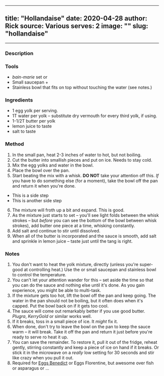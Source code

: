 <!---
 | This is a skeleton for all of the recipe files.  Use this as a
 | basis, just remove the details and fill in your own.
 |
 | Everything between these delimiters is a comment.
 | You can remove them from your actual .md file (will keep the
 | output file smaller.)
 -->
<!---
 | Following is the header, or what is referred to in markdown parlance
 | as 'front-matter'.  The fields in here are required and must be
 | valid.  Use the example data to guide your input.
 |
 | Categories are self-discovered through the directory structure.
 | To create a new category, make a new folder under the 'recipes'
 | folder (lower case, only.)  Then create a '+intro' html file using
 | an existing one as a guide.  Make sure you change the slug.
 -->
---
title: "Hollandaise"
date: 2020-04-28
author: Rick
source: Various
serves: 2
image: ""
slug: "hollandaise"
---
<!---
 | Header Entries Explanation:
 |
 | title: "Hollandaise"
 | date: 2020-04-28
 | author: Rick
 |   The above are self-explanatory
 |
 | source: Various
 |   If a url, specify a full html anchor, like:
 |
 |      <a href="https://source.com/blog/entry">Bob Jones</a>
 |
 | serves: 2
 |   Must be a number!!
 |
 | image: ""
 |   If you don't have an image, leave it blank - a default will be used.
 |
 | slug: "hollandaise"
 |   the _slug_ is the final part of the link, for instance in this link:
 |     
 |      https://<hostname.com>/recipe/sausage-and-peppers
 |
 |   the _slug_ is 'sausage-and-peppers'
 -->
---
### Description

<!--- 
 | A description of the recipe goes here.  Keep it short.
 -->

### Tools

<!---
 | Most common tools will likely be mentioned in the _method_ section.
 | If there is something specific or unusual to the recipe, list it
 | here.
 |
 | If a simple listing, use a bullet (unordered) list.  A short
 | paragraph is ok, too, if you need to explain more.
 -->

* _bain-marie_ set
or
* Small saucepan +
* Stainless bowl that fits on top without touching the water (see notes.)

### Ingredients

<!---
 | This is a bullet list of the ingredients.
 | You can preface it with a paragraph, if you want to say
 | something specific about the ingredients.
 |
 | Preface quantities with a simple number or fraction.
 |
 | Measurement unit abbreviations should be consistent and are:
 |
 |    T - tablespoon
 |    t - teaspoon
 |    C - cup
 |    lb | pound
 |    oz | ounce
 |
 |  Don't suffix any with 's'
 -->

* 1 egg yolk per serving.
* 1T water per yolk &ndash; substitute dry vermouth for every third yolk, if using.
* 1-1/2T butter per yolk
* lemon juice to taste
* salt to taste

### Method

<!---
 | Ordered list of steps to create the recipe.
 | Unless you break the list, you can just use '1. ' to
 | specify a list item.
 |
 | Note you can't put a line break in an item - line breaks
 | Define a new item or paragraph.  Turn "wrap" on in your editor
 | to see the full line.
 |
 | For side steps, you can embed a bullet list.  See the example
 | of how to do that.  To resume the order list of steps, you have
 | specify the next numeric index where you left off.
 -->

1. In the small pan, heat 2-3 inches of water to hot, but not boiling.
1. Cut the butter into smallish pieces and put on ice.  Needs to stay cold.
1. Mix the egg yolks and water in the bowl.
1. Place the bowl over the pan.
1. Start beating the mix with a whisk.  __DO NOT__ take your attention off this.  _If_ you have to do something else (for a moment), take the bowl off the pan and return it when you're done.
  * This is a side step
  * This is another side step
6. The mixture will froth up a bit and expand.  This is good.
1. As the mixture just starts to set &ndash; you'll see light folds between the whisk strokes &ndash; but _before_ you can see the bottom of the bowl between whisk strokes), add butter one piece at a time, whisking constantly.
1. Add salt and continue to stir until dissolved.
1. When all of the butter is incorporated and the sauce is smooth, add salt and sprinkle in lemon juice &ndash; taste just until the tang is right.

### Notes
<!---
 | Another ordered list of anything else you want to talk about.
 -->

1. You don't want to heat the yolk mixture, directly (unless you're super-good at controlling heat.) Use the or small saucepan and stainless bowl to control the temperature.
1. You can't let your attention wander for this &ndash; set aside the time so that you can do the sauce and nothing else until it's done.  As you gain experience, you might be able to multi-task.
1. If the mixture gets too hot, lift the bowl off the pan and keep going.  The water in the pan should not be boiling, but it often does when it's capped.  Put the bowl back on if it gets too cool.
1. The sauce will come out remarkably better if you use good butter.  _Plugra_, _KerryGold_ or similar works well.
1. If it breaks, toss in a small piece of ice.  It _might_ fix it.
1. When done, don't try to leave the bowl on the pan to keep the sauce warm &ndash; it will break.  Take it off the pan and return it just before you're ready to serve ro heat it up.
1. You can save the remainder.  To restore it, pull it out of the fridge, reheat gently, stirring constantly and keep a piece of ice on hand if it breaks.  Or stick it in the microwave on a _really_ low setting for 30 seconds and stir like crazy when you pull it out.
1. Required for [Eggs Benedict](/recipes/sauces/eggs-benedict) or Eggs Florentine, but awesome over fish or asparagus or ...
